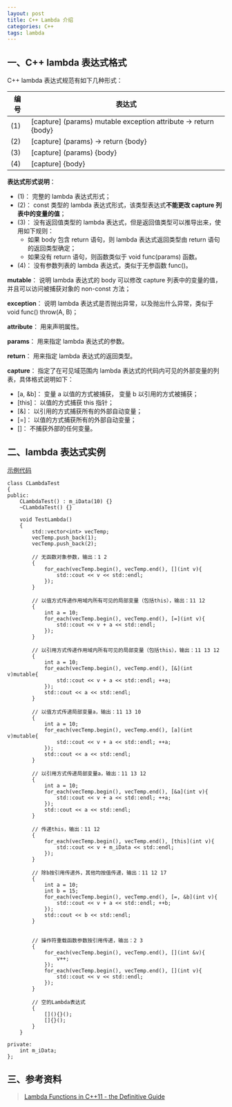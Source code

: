 ```yaml
---
layout: post
title: C++ Lambda 介绍
categories: C++
tags: lambda
---
```


## 一、C++ lambda 表达式格式

C++ lambda 表达式规范有如下几种形式：

| 编号 | 表达式 | 
| --- | ---------- |
| (1) | [capture] (params) mutable exception attribute -> return {body} | 
| (2) | [capture] (params) -> return {body}	|	 
| (3) | [capture] (params) {body} |	 
| (4) | [capture] {body} |


**表达式形式说明**：

  * (1)： 完整的 lambda 表达式形式；
  * (2)： const 类型的 lambda 表达式形式，该类型表达式**不能更改 capture 列表中的变量的值**；
  * (3)： 没有返回值类型的 lambda 表达式，但是返回值类型可以推导出来，使用如下规则：
    * 如果 body 包含 return 语句，则 lambda 表达式返回类型由 return 语句的返回类型确定；
    * 如果没有 return 语句，则函数类似于 void func(params) 函数。
  * (4)： 没有参数列表的 lambda 表达式，类似于无参函数 func()。

**mutable**： 说明 lambda 表达式的 body 可以修改 capture 列表中的变量的值，并且可以访问被捕获对象的 non-const 方法；

<!--more-->

**exception**： 说明 lambda 表达式是否抛出异常，以及抛出什么异常，类似于 void func() throw(A, B)；

**attribute**： 用来声明属性。

**params**： 用来指定 lambda 表达式的参数。

**return**： 用来指定 lambda 表达式的返回类型。

**capture**： 指定了在可见域范围内 lambda 表达式的代码内可见的外部变量的列表，具体格式说明如下：

  * [a, &b]： 变量 a 以值的方式被捕获， 变量 b 以引用的方式被捕获；
  * [this]： 以值的方式捕获 this 指针；
  * [&]： 以引用的方式捕获所有的外部自动变量；
  * [=]： 以值的方式捕获所有的外部自动变量；
  * []： 不捕获外部的任何变量。

## 二、lambda 表达式实例

[示例代码](https://github.com/thinkerou/Interview-Questions-And-Solutions/blob/master/src/lambda.cpp)

	class CLambdaTest
	{
	public:
		CLambdaTest() : m_iData(10) {}
		~CLambdaTest() {}
	
		void TestLambda()
		{
			std::vector<int> vecTemp;
			vecTemp.push_back(1);
			vecTemp.push_back(2);
	
			// 无函数对象参数，输出：1 2
			{
				for_each(vecTemp.begin(), vecTemp.end(), [](int v){
					std::cout << v << std::endl; 
				});
			}
	
			// 以值方式传递作用域内所有可见的局部变量（包括this），输出：11 12
			{
				int a = 10;
				for_each(vecTemp.begin(), vecTemp.end(), [=](int v){ 
					std::cout << v + a << std::endl;
				});
			}
	
			// 以引用方式传递作用域内所有可见的局部变量（包括this），输出：11 13 12
			{
				int a = 10;
				for_each(vecTemp.begin(), vecTemp.end(), [&](int v)mutable{
					std::cout << v + a << std::endl; ++a;
				});
				std::cout << a << std::endl;
			}
	
			// 以值方式传递局部变量a，输出：11 13 10
			{
				int a = 10;
				for_each(vecTemp.begin(), vecTemp.end(), [a](int v)mutable{
					std::cout << v + a << std::endl; ++a;
				});
				std::cout << a << std::endl;
			}
	
			// 以引用方式传递局部变量a，输出：11 13 12
			{
				int a = 10;
				for_each(vecTemp.begin(), vecTemp.end(), [&a](int v){
					std::cout << v + a << std::endl; ++a;
				});
				std::cout << a << std::endl;
			}
	
			// 传递this，输出：11 12
			{
				for_each(vecTemp.begin(), vecTemp.end(), [this](int v){
					std::cout << v + m_iData << std::endl;
				});
			}
	
			// 除b按引用传递外，其他均按值传递，输出：11 12 17
			{
				int a = 10;
				int b = 15;
				for_each(vecTemp.begin(), vecTemp.end(), [=, &b](int v){
					std::cout << v + a << std::endl; ++b;
				});
				std::cout << b << std::endl;
			}
	
	
			// 操作符重载函数参数按引用传递，输出：2 3
			{
				for_each(vecTemp.begin(), vecTemp.end(), [](int &v){
					v++;
				});
				for_each(vecTemp.begin(), vecTemp.end(), [](int v){
					std::cout << v << std::endl;
				});
			}
	
			// 空的Lambda表达式
			{
				[](){}();
				[]{}();
			}
		}
	
	private:
		int m_iData;
	};


## 三、参考资料

> [Lambda Functions in C++11 - the Definitive Guide](http://www.cprogramming.com/c++11/c++11-lambda-closures.html)
